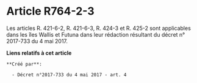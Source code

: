 # Article R764-2-3

Les articles R. 421-6-2, R. 421-6-3, R. 424-3 et R. 425-2 sont applicables dans les îles Wallis et Futuna dans leur rédaction
résultant du décret n° 2017-733 du 4 mai 2017.

**Liens relatifs à cet article**

	**Créé par**:

	  - Décret n°2017-733 du 4 mai 2017 - art. 4
